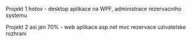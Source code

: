 Projekt 1 hotov - desktop aplikace na WPF, administrace rezervacniho systemu

Projekt 2 asi jen 70% - web aplikace asp.net mvc rezervace uzivatelske rozhrani

